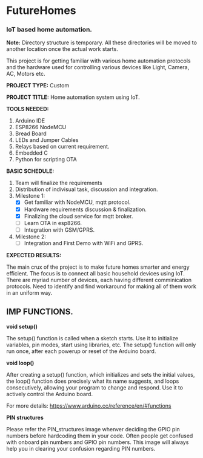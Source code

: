 # FutureHomes
### IoT based home automation.

**Note:** Directory structure is temporary. All these directories will be moved to another location once the actual work starts.

This project is for getting familiar with various home automation protocols and the hardware used for controlling various devices like Light, Camera, AC, Motors etc.

**PROJECT   TYPE:** Custom

**PROJECT   TITLE:** Home automation system using IoT. 

**TOOLS NEEDED:**

1. Arduino IDE
2. ESP8266 NodeMCU
3. Bread Board
4. LEDs and Jumper Cables
5. Relays based on current requirement.
6. Embedded C
7. Python for scripting OTA

**BASIC SCHEDULE:**

1. Team will finalize the requirements
2. Distribution of indivisual task, discussion and integration.
3. Milestone 1:  </br>
    - [x] Get familiar with NodeMCU, mqtt protocol.
    - [x] Hardware requirements discussion & finalization.
    - [x] Finalizing the cloud service for mqtt broker.
    - [ ] Learn OTA in esp8266.
    - [ ] Integration with GSM/GPRS.
4. Milestone 2:</br>
    - [ ] Integration and First Demo with WiFi and GPRS.

**EXPECTED  RESULTS:**

The main crux of the project is to make future homes smarter and energy efficient. The focus is to connect all basic household devices using IoT.
There are myriad number of devices, each having different comminication protocols. Need to identify and find workaround for making all of them work in an uniform way.


## IMP FUNCTIONS.

**void setup()**

The setup() function is called when a sketch starts. Use it to initialize variables, pin modes, start using libraries, etc. The setup() function will only run once, after each powerup or reset of the Arduino board.

**void loop()**

After creating a setup() function, which initializes and sets the initial values, the loop() function does precisely what its name suggests, and loops consecutively, allowing your program to change and respond. Use it to actively control the Arduino board.

For more details: https://www.arduino.cc/reference/en/#functions

**PIN structures**

Please refer the PIN_structures image whenver deciding the GPIO pin numbers before hardcoding them in your code. Often people get confused with onboard pin numbers and GPIO pin numbers. This image will always help you in clearing your confusion regarding PIN numbers.
